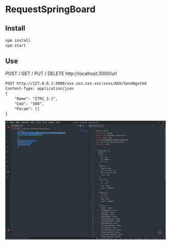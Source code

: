 # RequestSpringBoard
## Install
```
npm install
npm start
```
## Use
POST / GET / PUT / DELETE http://localhost:3000/url
```
POST http://127.0.0.1:3000/xxx.xxx.xxx.xxx:xxxx/AGV/SendAgvCmd
Content-Type: application/json
{
    "Name": "ITRI_3-1",
    "Cmd": "500",
    "Param": []
}
```
![Use Demo](https://github.com/BREND3112317/RequestSpringBoard/blob/main/static/demo.png)